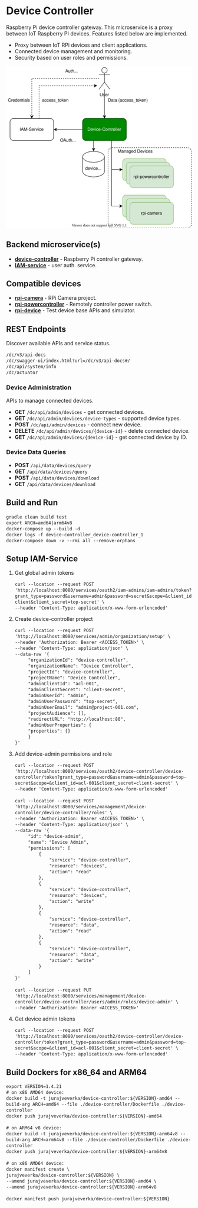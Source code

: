# Device Controller
Raspberry Pi device controller gateway. 
This microservice is a proxy between IoT Raspberry PI devices. Features listed below are implemented.
* Proxy between  IoT RPi devices and client applications.
* Connected device management  and monitoring.
* Security based on user roles and permissions.

![architecture](docs/device-controller.svg)

## Backend microservice(s)
* [__device-controller__](device-controller) - Raspberry Pi controller gateway.
* [__IAM-service__](https://github.com/jveverka/iam-service) - user auth. service.

## Compatible devices
* [__rpi-camera__](../rpi-camera) - RPi Camera project.
* [__rpi-powercontroller__](../rpi-powercontroller) - Remotely controller power switch. 
* [__rpi-device__](../rpi-device) - Test device base APIs and simulator.

## REST Endpoints
Discover available APIs and service status.
```
/dc/v3/api-docs
/dc/swagger-ui/index.html?url=/dc/v3/api-docs#/
/dc/api/system/info
/dc/actuator
```

### Device Administration
APIs to manage connected devices.
* __GET__ ``/dc/api/admin/devices`` - get connected devices.  
* __GET__ ``/dc/api/admin/devices/device-types`` - supported device types.  
* __POST__ ``/dc/api/admin/devices`` - connect new device.   
* __DELETE__ ``/dc/api/admin/devices/{device-id}`` - delete connected device.  
* __GET__ ``/dc/api/admin/devices/{device-id}`` - get connected device by ID.

### Device Data Queries
* __POST__ ``/api/data/devices/query``
* __GET__ ``/api/data/devices/query``
* __POST__ ``/api/data/devices/download``
* __GET__ ``/api/data/devices/download``

## Build and Run
```
gradle clean build test
export ARCH=amd64|arm64v8
docker-compose up --build -d
docker logs -f device-controller_device-controller_1
docker-compose down -v --rmi all --remove-orphans
```

## Setup IAM-Service 
1. Get global admin tokens
   ```
   curl --location --request POST 'http://localhost:8080/services/oauth2/iam-admins/iam-admins/token?grant_type=password&username=admin&password=secret&scope=&client_id=admin-client&client_secret=top-secret' \
   --header 'Content-Type: application/x-www-form-urlencoded'
   ```
2. Create device-controller project
   ```
   curl --location --request POST 'http://localhost:8080/services/admin/organization/setup' \
   --header 'Authorization: Bearer <ACCESS_TOKEN>' \
   --header 'Content-Type: application/json' \
   --data-raw '{
        "organizationId": "device-controller",
        "organizationName": "Device Controller",
        "projectId": "device-controller",
        "projectName": "Device Controller",
        "adminClientId": "acl-001",
        "adminClientSecret": "client-secret",
        "adminUserId": "admin",
        "adminUserPassword": "top-secret",
        "adminUserEmail": "admin@project-001.com",
        "projectAudience": [],
        "redirectURL": "http://localhost:80",
        "adminUserProperties": {
        "properties": {}
        }
   }'
   ```
3. Add device-admin permissions and role
   ```
   curl --location --request POST 'http://localhost:8080/services/oauth2/device-controller/device-controller/token?grant_type=password&username=admin&password=top-secret&scope=&client_id=acl-001&client_secret=client-secret' \
   --header 'Content-Type: application/x-www-form-urlencoded'
   
   curl --location --request POST 'http://localhost:8080/services/management/device-controller/device-controller/roles' \
   --header 'Authorization: Bearer <ACCESS_TOKEN>' \
   --header 'Content-Type: application/json' \
   --data-raw '{
        "id": "device-admin",
        "name": "Device Admin",
        "permissions": [
            {
                "service": "device-controller",
                "resource": "devices",
                "action": "read"
            },
            {
                "service": "device-controller",
                "resource": "devices",
                "action": "write"
            },
            {
                "service": "device-controller",
                "resource": "data",
                "action": "read"
            },
            {
                "service": "device-controller",
                "resource": "data",
                "action": "write"
            }
        ]
   }'
   
   curl --location --request PUT 'http://localhost:8080/services/management/device-controller/device-controller/users/admin/roles/device-admin' \
   --header 'Authorization: Bearer <ACCESS_TOKEN>'
   ```
4. Get device admin tokens
   ```
   curl --location --request POST 'http://localhost:8080/services/oauth2/device-controller/device-controller/token?grant_type=password&username=admin&password=top-secret&scope=&client_id=acl-001&client_secret=client-secret' \
   --header 'Content-Type: application/x-www-form-urlencoded'
   ```

## Build Dockers for x86_64 and ARM64 
```
export VERSION=1.4.21
# on x86 AMD64 device:
docker build -t jurajveverka/device-controller:${VERSION}-amd64 --build-arg ARCH=amd64 --file ./device-controller/Dockerfile ./device-controller 
docker push jurajveverka/device-controller:${VERSION}-amd64

# on ARM64 v8 device:
docker build -t jurajveverka/device-controller:${VERSION}-arm64v8 --build-arg ARCH=arm64v8 --file ./device-controller/Dockerfile ./device-controller 
docker push jurajveverka/device-controller:${VERSION}-arm64v8

# on x86 AMD64 device: 
docker manifest create \
jurajveverka/device-controller:${VERSION} \
--amend jurajveverka/device-controller:${VERSION}-amd64 \
--amend jurajveverka/device-controller:${VERSION}-arm64v8

docker manifest push jurajveverka/device-controller:${VERSION}
```

